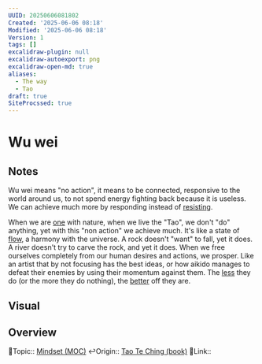 ```yaml
---
UUID: 20250606081802
Created: '2025-06-06 08:18'
Modified: '2025-06-06 08:18'
Version: 1
tags: []
excalidraw-plugin: null
excalidraw-autoexport: png
excalidraw-open-md: true
aliases:
  - The way
  - Tao
draft: true
SiteProcssed: true
---
```

# Wu wei

## Notes

Wu wei means "no action", it means to be connected, responsive to the world around us, to not spend energy fighting back because it is useless. We can achieve much more by responding instead of [resisting](/notes/reactance.md).

When we are [one](/notes/unity.md) with nature, when we live the "Tao", we don't "do" anything, yet with this "non action" we achieve much. It's like a state of [flow](/notes/flow.md), a harmony with the universe. A rock doesn't "want" to fall, yet it does. A river doesn't try to carve the rock, and yet it does. When we free ourselves completely from our human desires and actions, we prosper. Like an artist that by not focusing has the best ideas, or how aikido manages to defeat their enemies by using their momentum against them. The [less](/notes/addition-by-subtraction.md) they do (or the more they do nothing), the [better](/notes/the-law-of-reverse-effect.md) off they are.


## Visual


## Overview
🔼Topic:: [Mindset (MOC)](/mocs/mindset-moc.md)
↩️Origin:: [Tao Te Ching (book)](/books/tao-te-ching-book.md)
🔗Link:: 



